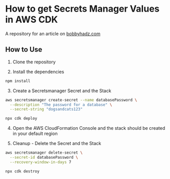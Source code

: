 # How to get Secrets Manager Values in AWS CDK

A repository for an article on
[bobbyhadz.com](https://bobbyhadz.com/blog/get-secrets-manager-values-aws-cdk)

## How to Use

1. Clone the repository

2. Install the dependencies

```bash
npm install
```

3. Create a Secretsmanager Secret and the Stack

```bash
aws secretsmanager create-secret --name databasePassword \
  --description "The password for a database" \
  --secret-string "dogsandcats123"

npx cdk deploy
```

4. Open the AWS CloudFormation Console and the stack should be created in your
   default region

5. Cleanup - Delete the Secret and the Stack

```bash
aws secretsmanager delete-secret \
  --secret-id databasePassword \
  --recovery-window-in-days 7

npx cdk destroy
```

